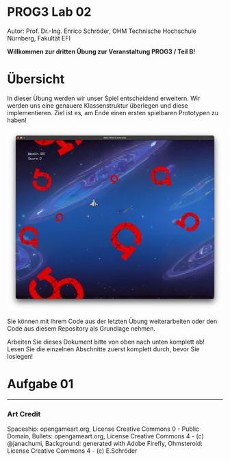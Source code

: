 # PROG3 Lab 02

Autor: Prof. Dr.-Ing. Enrico Schröder, OHM Technische Hochschule Nürnberg, Fakultät EFI

**Willkommen zur dritten Übung zur Veranstaltung PROG3 / Teil B!**

# Übersicht

In dieser Übung werden wir unser Spiel entscheidend erweitern. Wir werden uns eine genauere Klassenstruktur überlegen
und diese implementieren. Ziel ist es, am Ende einen ersten spielbaren Prototypen zu haben!

![](screenshots/screenshot_asteroids.png)

Sie können mit Ihrem Code aus der letzten Übung weiterarbeiten oder den Code aus diesem Repository als Grundlage nehmen.

Arbeiten Sie dieses Dokument bitte von oben nach unten komplett ab! Lesen Sie die einzelnen Abschnitte zuerst komplett
durch, bevor Sie loslegen!

# Aufgabe 01

--------------

### Art Credit

Spaceship: opengameart.org, License Creative Commons 0 - Public Domain,
Bullets: opengameart.org, License Creative Commons 4 - (c) @janachumi,
Background: generated with Adobe Firefly,
Ohmsteroid: License Creative Commons 4 - (c) E.Schröder
